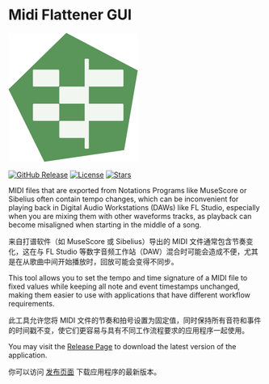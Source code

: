 # Midi Flattener GUI

<img src="ApplicationLogo.png" width="256">

[![GitHub Release](https://img.shields.io/github/v/release/Delsin-Yu/MidiFlattenerGUI)](https://github.com/Delsin-Yu/MidiFlattenerGUI/releases/latest)
[![License](https://img.shields.io/badge/license-MIT-blue.svg)](https://github.com/Delsin-Yu/MidiFlattenerGUI/blob/main/LICENSE)
[![Stars](https://img.shields.io/github/stars/Delsin-Yu/MidiFlattenerGUI?color=brightgreen)](https://github.com/Delsin-Yu/MidiFlattenerGUI/stargazers)

MIDI files that are exported from Notations Programs like MuseScore or Sibelius often contain tempo changes, which can be inconvenient for playing back in Digital Audio Workstations (DAWs) like FL Studio, especially when you are mixing them with other waveforms tracks, as playback can become misaligned when starting in the middle of a song.

来自打谱软件（如 MuseScore 或 Sibelius）导出的 MIDI 文件通常包含节奏变化，这在与 FL Studio 等数字音频工作站（DAW）混合时可能会造成不便，尤其是在从歌曲中间开始播放时，回放可能会变得不同步。

This tool allows you to set the tempo and time signature of a MIDI file to fixed values while keeping all note and event timestamps unchanged, making them easier to use with applications that have different workflow requirements.

此工具允许您将 MIDI 文件的节奏和拍号设置为固定值，同时保持所有音符和事件的时间戳不变，使它们更容易与具有不同工作流程要求的应用程序一起使用。

You may visit the [Release Page](https://github.com/Delsin-Yu/MidiFlattenerGUI/releases) to download the latest version of the application.

你可以访问 [发布页面](https://github.com/Delsin-Yu/MidiFlattenerGUI/releases) 下载应用程序的最新版本。
